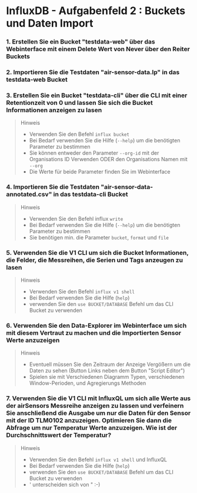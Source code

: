 # InfluxDB - Aufgabenfeld 2 : Buckets und Daten Import

### 1. Erstellen Sie ein Bucket **"testdata-web"** über das Webinterface mit einem Delete Wert von Never über den Reiter **Buckets**

### 2. Importieren Sie die Testdaten **"air-sensor-data.lp"** in das testdata-web Bucket

### 3. Erstellen Sie ein Bucket **"testdata-cli"** über die CLI mit einer Retentionzeit von 0 und lassen Sie sich die Bucket Informationen anzeigen zu lasen
> Hinweis
>
> - Verwenden Sie den Befehl ``influx bucket``
> - Bei Bedarf verwenden Sie die Hilfe (``--help``) um die benötigten Parameter zu bestimmen
> - Sie können entweder den Parameter ``--org-id`` mit der Organisations ID Verwenden ODER den Organisations Namen mit ``--org``
> - Die Werte für beide Parameter finden Sie im Webinterface 

### 4. Importieren Sie die Testdaten "air-sensor-data-annotated.csv" in das testdata-cli Bucket
> Hinweis
>
> - Verwenden Sie den Befehl influx ``write``
> - Bei Bedarf verwenden Sie die Hilfe (``--help``) um die benötigten Parameter zu bestimmen
> - Sie benötigen min. die Parameter ``bucket``, ``format`` und ``file``

### 5. Verwenden Sie die V1 CLI um sich die Bucket Informationen, die Felder, die Messreihen, die Serien und Tags anzeugen zu lasen
> Hinweis
>
> - Verwenden Sie den Befehl ``influx v1 shell``
> - Bei Bedarf verwenden Sie die Hilfe (``help``) 
> - verwenden Sie den ``use BUCKET/DATABASE`` Befehl um das CLI Bucket zu verwenden

### 6. Verwenden Sie den **Data-Explorer** im Webinterface um sich mit diesem Vertraut zu machen und die Importierten Sensor Werte anzuzeigen
> Hinweis
>
>- Eventuell müssen Sie den Zeitraum der Anzeige Vergößern um die Daten zu sehen (Button Links neben dem Button "Script Editor")
>- Spielen sie mit Verschiedenen Diagramm Typen, verschiedenen Window-Perioden, und Agregierungs Methoden

### 7. Verwenden Sie die V1 CLI mit InfluxQL um sich alle Werte aus der airSensors Messreihe anzeigen zu lassen und verfeinern Sie anschließend die Ausgabe um nur die Daten für den Sensor mit der ID TLM0102 anzuzeigen. Optimieren Sie dann die Abfrage um nur Temperatur Werte anzuzeigen. Wie ist der Durchschnittswert der Temperatur?
> Hinweis
>
> - Verwenden Sie den Befehl ``influx v1 shell`` und InfluxQL
> - Bei Bedarf verwenden Sie die Hilfe (``help``) 
> - verwenden Sie den ``use BUCKET/DATABASE`` Befehl um das CLI Bucket zu verwenden
> - ' unterscheiden sich von " :-)




